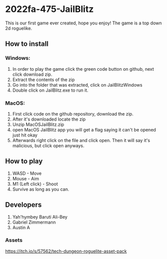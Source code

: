 # 2022fa-475-JailBlitz
This is our first game ever created, hope you enjoy! The game is a top down 2d roguelike.


## How to install 

### Windows:
1. In order to play the game click the green code button on github, next click download zip.
2. Extract the contents of the zip
3. Go into the folder that was extracted, click on JailBlitzWindows
4. Double click on JailBlitz.exe to run it.


### MacOS:
1. First click code on the github repository, download the zip.
2. After it's downloaded locate the zip
3. Unzip MacOSJailBlitz.zip
4. open MacOS JailBlitz app you will get a flag saying it can't be opened just hit okay
5. Afterwards right click on the file and click open. Then it will say it's malicious, but click open anyways.

## How to play
1. WASD - Move
2. Mouse - Aim
3. M1 (Left click) - Shoot
4. Survive as long as you can.

## Developers
1. Yah'hymbey Baruti Ali-Bey
2. Gabriel Zimmermann
3. Austin A

### Assets
https://itch.io/s/57562/tech-dungeon-roguelite-asset-pack

